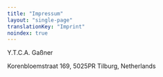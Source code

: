 ```yaml
---
title: "Impressum"
layout: "single-page"
translationKey: "Imprint"
noindex: true
---
```


Y.T.C.A. Gaßner

Korenbloemstraat 169, 5025PR Tilburg, Netherlands

